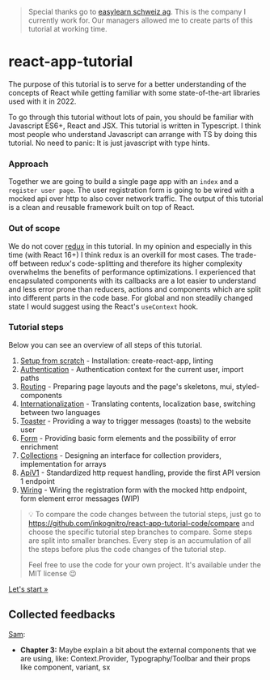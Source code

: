 > Special thanks go to [easylearn schweiz ag](https://easylearn.ch). This is the company I currently work for.
> Our managers allowed me to create parts of this tutorial at working time.

# react-app-tutorial
The purpose of this tutorial is to serve for a better understanding of the concepts of React
while getting familiar with some state-of-the-art libraries used with it in 2022.

To go through this tutorial without lots of pain, you should be familiar with Javascript ES6+, React and JSX.
This tutorial is written in Typescript.
I think most people who understand Javascript can arrange with TS by doing this tutorial.
No need to panic: It is just javascript with type hints.

### Approach
Together we are going to build a single page app with an `index` and a `register user page`.
The user registration form is going to be wired with a mocked api over http to also cover network traffic.
The output of this tutorial is a clean and reusable framework built on top of React.

### Out of scope
We do not cover [redux](https://redux.js.org/) in this tutorial.
In my opinion and especially in this time (with React 16+) I think redux is an overkill for most cases.
The trade-off between redux's code-splitting and therefore its higher complexity overwhelms the benefits of
performance optimizations. I experienced that encapsulated components with its callbacks are a lot easier to understand and
less error prone than reducers, actions and components which are split into different parts in the code base.
For global and non steadily changed state I would suggest using the React's `useContext` hook.

### Tutorial steps
Below you can see an overview of all steps of this tutorial.

1. [Setup from scratch](01-setup.md) - Installation: create-react-app, linting
2. [Authentication](02-authentication.md) - Authentication context for the current user, import paths
3. [Routing](03-routing.md) - Preparing page layouts and the page's skeletons, mui, styled-components
4. [Internationalization](04-i18n.md) - Translating contents, localization base, switching between two languages
5. [Toaster](05-toaster.md) - Providing a way to trigger messages (toasts) to the website user
6. [Form](06-form.md) - Providing basic form elements and the possibility of error enrichment
7. [Collections](07-collections.md) - Designing an interface for collection providers, implementation for arrays
8. [ApiV1](08-apiv1.md) - Standardized http request handling, provide the first API version 1 endpoint
8. [Wiring](09-wiring.md) - Wiring the registration form with the mocked http endpoint, form element error messages (WIP)

> :bulb: To compare the code changes between the tutorial steps,
> just go to https://github.com/inkognitro/react-app-tutorial-code/compare and choose the specific tutorial step
> branches to compare. Some steps are split into smaller branches.
> Every step is an accumulation of all the steps before plus the code changes of the tutorial step.
> 
> Feel free to use the code for your own project. It's available under the MIT license :wink:

[Let's start »](01-setup.md)

## Collected feedbacks
[Sam](https://github.com/sami-akkawi):
- **Chapter 3:** Maybe explain a bit about the external components that we are using, like: Context.Provider, Typography/Toolbar and their props like component, variant, sx
